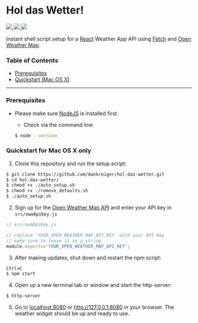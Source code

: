Hol das Wetter!
==============


[![](http://javascriptismagic.github.io/aui/logos/react.png) ](http://facebook.github.io/react/)[![](https://pbs.twimg.com/profile_images/720298646630084608/wb7LSoAc_reasonably_small.jpg) ](http://www.openweathermap.org/api) [![](https://38.media.tumblr.com/avatar_42a712c20cf7_128.png)](http://github.com/github/fetch)

Instant shell script setup for a [React](http://facebook.github.io/react/) Weather App API using [Fetch](https://github.com/github/fetch) and [Open Weather Map](http://openweathermap.org/).


### Table of Contents
*   [Prerequisites](#prerequisites)
*   [Quickstart (Mac OS X)](#quickstart-for-mac-os-x-only)

* * *



### Prerequisites

- Please make sure [NodeJS](https://nodejs.org/) is installed first.

  - Check via the command line:
  ```bash
  $ node --version
  ```

### Quickstart for Mac OS X only

1. Clone this repository and run the setup script:
  ```bash
  $ git clone https://github.com/dankreiger/hol-das-wetter.git
  $ cd hol-das-wetter/
  $ chmod +x ./auto_setup.sh
  $ chmod +x ./remove_defaults.sh
  $ ./auto_setup.sh
  ```

2. Sign up for the [Open Weather Map API](http://openweathermap.org/api) and enter your API key in `src/owmApiKey.js`
  ```javascript
  // src/owmApiKey.js

  // replace 'YOUR_OPEN_WEATHER_MAP_API_KEY' with your API Key
  // make sure to leave it as a string
  module.exports='YOUR_OPEN_WEATHER_MAP_API_KEY';
  ```   

3. After making updates, shut down and restart the npm script:
  ```bash
  Ctrl+C
  $ npm start
  ```

4. Open up a new terminal tab or window and start the http-server:
  ```bash
  $ http-server
  ```

5. Go to [localhost:8080](http://localhost:8080) or http://127.0.0.1:8080 in your browser. The weather widget should be up and ready to use.
